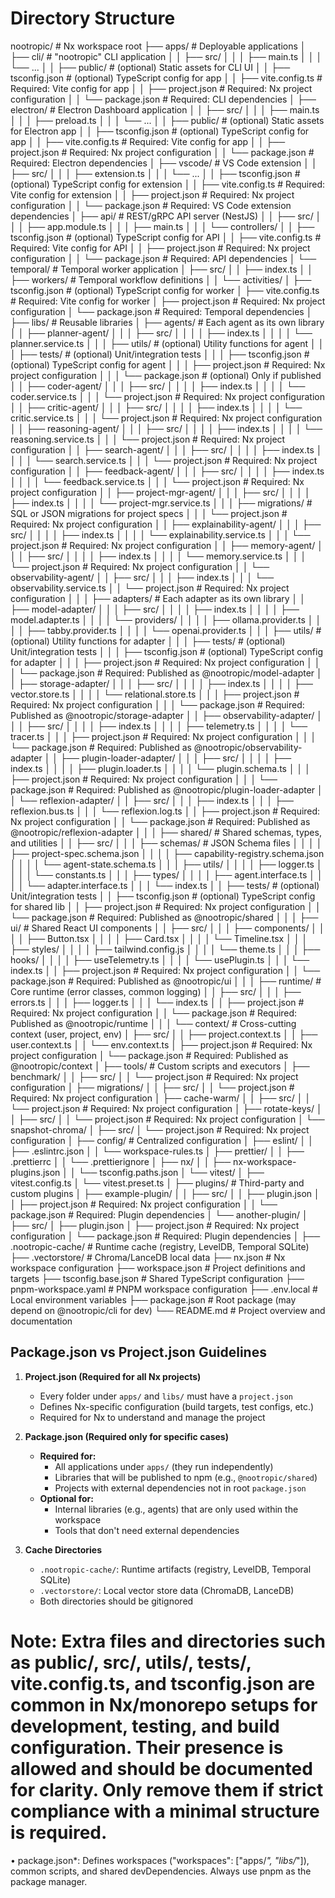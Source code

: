 # Directory Structure

nootropic/                          # Nx workspace root
├── apps/                          # Deployable applications
│   ├── cli/                       # "nootropic" CLI application
│   │   ├── src/
│   │   │   ├── main.ts
│   │   │   └── ...
│   │   ├── public/                # (optional) Static assets for CLI UI
│   │   ├── tsconfig.json          # (optional) TypeScript config for app
│   │   ├── vite.config.ts         # Required: Vite config for app
│   │   ├── project.json           # Required: Nx project configuration
│   │   └── package.json           # Required: CLI dependencies
│   ├── electron/                  # Electron Dashboard application
│   │   ├── src/
│   │   │   ├── main.ts
│   │   │   ├── preload.ts
│   │   │   └── ...
│   │   ├── public/                # (optional) Static assets for Electron app
│   │   ├── tsconfig.json          # (optional) TypeScript config for app
│   │   ├── vite.config.ts         # Required: Vite config for app
│   │   ├── project.json           # Required: Nx project configuration
│   │   └── package.json           # Required: Electron dependencies
│   ├── vscode/                    # VS Code extension
│   │   ├── src/
│   │   │   ├── extension.ts
│   │   │   └── ...
│   │   ├── tsconfig.json          # (optional) TypeScript config for extension
│   │   ├── vite.config.ts         # Required: Vite config for extension
│   │   ├── project.json           # Required: Nx project configuration
│   │   └── package.json           # Required: VS Code extension dependencies
│   ├── api/                       # REST/gRPC API server (NestJS)
│   │   ├── src/
│   │   │   ├── app.module.ts
│   │   │   ├── main.ts
│   │   │   └── controllers/
│   │   ├── tsconfig.json          # (optional) TypeScript config for API
│   │   ├── vite.config.ts         # Required: Vite config for API
│   │   ├── project.json           # Required: Nx project configuration
│   │   └── package.json           # Required: API dependencies
│   └── temporal/                  # Temporal worker application
│       ├── src/
│       │   ├── index.ts
│       │   ├── workers/           # Temporal workflow definitions
│       │   └── activities/
│       ├── tsconfig.json          # (optional) TypeScript config for worker
│       ├── vite.config.ts         # Required: Vite config for worker
│       ├── project.json           # Required: Nx project configuration
│       └── package.json           # Required: Temporal dependencies
│
├── libs/                         # Reusable libraries
│   ├── agents/                   # Each agent as its own library
│   │   ├── planner-agent/
│   │   │   ├── src/
│   │   │   │   ├── index.ts
│   │   │   │   └── planner.service.ts
│   │   │   ├── utils/            # (optional) Utility functions for agent
│   │   │   ├── tests/            # (optional) Unit/integration tests
│   │   │   ├── tsconfig.json     # (optional) TypeScript config for agent
│   │   │   ├── project.json      # Required: Nx project configuration
│   │   │   └── package.json      # (optional) Only if published
│   │   ├── coder-agent/
│   │   │   ├── src/
│   │   │   │   ├── index.ts
│   │   │   │   └── coder.service.ts
│   │   │   └── project.json     # Required: Nx project configuration
│   │   ├── critic-agent/
│   │   │   ├── src/
│   │   │   │   ├── index.ts
│   │   │   │   └── critic.service.ts
│   │   │   └── project.json     # Required: Nx project configuration
│   │   ├── reasoning-agent/
│   │   │   ├── src/
│   │   │   │   ├── index.ts
│   │   │   │   └── reasoning.service.ts
│   │   │   └── project.json     # Required: Nx project configuration
│   │   ├── search-agent/
│   │   │   ├── src/
│   │   │   │   ├── index.ts
│   │   │   │   └── search.service.ts
│   │   │   └── project.json     # Required: Nx project configuration
│   │   ├── feedback-agent/
│   │   │   ├── src/
│   │   │   │   ├── index.ts
│   │   │   │   └── feedback.service.ts
│   │   │   └── project.json     # Required: Nx project configuration
│   │   ├── project-mgr-agent/
│   │   │   ├── src/
│   │   │   │   ├── index.ts
│   │   │   │   └── project-mgr.service.ts
│   │   │   ├── migrations/      # SQL or JSON migrations for project specs
│   │   │   └── project.json     # Required: Nx project configuration
│   │   ├── explainability-agent/
│   │   │   ├── src/
│   │   │   │   ├── index.ts
│   │   │   │   └── explainability.service.ts
│   │   │   └── project.json     # Required: Nx project configuration
│   │   ├── memory-agent/
│   │   │   ├── src/
│   │   │   │   ├── index.ts
│   │   │   │   └── memory.service.ts
│   │   │   └── project.json     # Required: Nx project configuration
│   │   └── observability-agent/
│   │       ├── src/
│   │       │   ├── index.ts
│   │       │   └── observability.service.ts
│   │       └── project.json     # Required: Nx project configuration
│   │
│   ├── adapters/                # Each adapter as its own library
│   │   ├── model-adapter/
│   │   │   ├── src/
│   │   │   │   ├── index.ts
│   │   │   │   ├── model.adapter.ts
│   │   │   │   └── providers/
│   │   │   │       ├── ollama.provider.ts
│   │   │   │       ├── tabby.provider.ts
│   │   │   │       └── openai.provider.ts
│   │   │   ├── utils/            # (optional) Utility functions for adapter
│   │   │   ├── tests/            # (optional) Unit/integration tests
│   │   │   ├── tsconfig.json     # (optional) TypeScript config for adapter
│   │   │   ├── project.json      # Required: Nx project configuration
│   │   │   └── package.json      # Required: Published as @nootropic/model-adapter
│   │   ├── storage-adapter/
│   │   │   ├── src/
│   │   │   │   ├── index.ts
│   │   │   │   ├── vector.store.ts
│   │   │   │   └── relational.store.ts
│   │   │   ├── project.json    # Required: Nx project configuration
│   │   │   └── package.json    # Required: Published as @nootropic/storage-adapter
│   │   ├── observability-adapter/
│   │   │   ├── src/
│   │   │   │   ├── index.ts
│   │   │   │   ├── telemetry.ts
│   │   │   │   └── tracer.ts
│   │   │   ├── project.json    # Required: Nx project configuration
│   │   │   └── package.json    # Required: Published as @nootropic/observability-adapter
│   │   ├── plugin-loader-adapter/
│   │   │   ├── src/
│   │   │   │   ├── index.ts
│   │   │   │   ├── plugin.loader.ts
│   │   │   │   └── plugin.schema.ts
│   │   │   ├── project.json    # Required: Nx project configuration
│   │   │   └── package.json    # Required: Published as @nootropic/plugin-loader-adapter
│   │   └── reflexion-adapter/
│   │       ├── src/
│   │       │   ├── index.ts
│   │       │   ├── reflexion.bus.ts
│   │       │   └── reflexion.log.ts
│   │       ├── project.json    # Required: Nx project configuration
│   │       └── package.json    # Required: Published as @nootropic/reflexion-adapter
│   │
│   ├── shared/                  # Shared schemas, types, and utilities
│   │   ├── src/
│   │   │   ├── schemas/        # JSON Schema files
│   │   │   │   ├── project-spec.schema.json
│   │   │   │   ├── capability-registry.schema.json
│   │   │   │   └── agent-state.schema.ts
│   │   │   ├── utils/
│   │   │   │   ├── logger.ts
│   │   │   │   └── constants.ts
│   │   │   ├── types/
│   │   │   │   ├── agent.interface.ts
│   │   │   │   └── adapter.interface.ts
│   │   │   └── index.ts
│   │   ├── tests/              # (optional) Unit/integration tests
│   │   ├── tsconfig.json       # (optional) TypeScript config for shared lib
│   │   ├── project.json        # Required: Nx project configuration
│   │   └── package.json        # Required: Published as @nootropic/shared
│   │
│   ├── ui/                     # Shared React UI components
│   │   ├── src/
│   │   │   ├── components/
│   │   │   │   ├── Button.tsx
│   │   │   │   ├── Card.tsx
│   │   │   │   └── Timeline.tsx
│   │   │   ├── styles/
│   │   │   │   ├── tailwind.config.js
│   │   │   │   └── theme.ts
│   │   │   ├── hooks/
│   │   │   │   ├── useTelemetry.ts
│   │   │   │   └── usePlugin.ts
│   │   │   └── index.ts
│   │   ├── project.json        # Required: Nx project configuration
│   │   └── package.json        # Required: Published as @nootropic/ui
│   │
│   ├── runtime/                # Core runtime (error classes, common logging)
│   │   ├── src/
│   │   │   ├── errors.ts
│   │   │   ├── logger.ts
│   │   │   └── index.ts
│   │   ├── project.json        # Required: Nx project configuration
│   │   └── package.json        # Required: Published as @nootropic/runtime
│   │
│   └── context/                # Cross-cutting context (user, project, env)
│       ├── src/
│       │   ├── project.context.ts
│       │   ├── user.context.ts
│       │   └── env.context.ts
│       ├── project.json        # Required: Nx project configuration
│       └── package.json        # Required: Published as @nootropic/context
│
├── tools/                      # Custom scripts and executors
│   ├── benchmark/
│   │   ├── src/
│   │   └── project.json        # Required: Nx project configuration
│   ├── migrations/
│   │   ├── src/
│   │   └── project.json        # Required: Nx project configuration
│   ├── cache-warm/
│   │   ├── src/
│   │   └── project.json        # Required: Nx project configuration
│   ├── rotate-keys/
│   │   ├── src/
│   │   └── project.json        # Required: Nx project configuration
│   └── snapshot-chroma/
│       ├── src/
│       └── project.json        # Required: Nx project configuration
│
├── config/                     # Centralized configuration
│   ├── eslint/
│   │   ├── .eslintrc.json
│   │   └── workspace-rules.ts
│   ├── prettier/
│   │   ├── .prettierrc
│   │   └── .prettierignore
│   ├── nx/
│   │   ├── nx-workspace-plugins.json
│   │   └── tsconfig.paths.json
│   └── vitest/
│       ├── vitest.config.ts
│       └── vitest.preset.ts
│
├── plugins/                    # Third-party and custom plugins
│   ├── example-plugin/
│   │   ├── src/
│   │   ├── plugin.json
│   │   ├── project.json        # Required: Nx project configuration
│   │   └── package.json        # Required: Plugin dependencies
│   └── another-plugin/
│       ├── src/
│       ├── plugin.json
│       ├── project.json        # Required: Nx project configuration
│       └── package.json        # Required: Plugin dependencies
│
├── .nootropic-cache/          # Runtime cache (registry, LevelDB, Temporal SQLite)
├── .vectorstore/              # Chroma/LanceDB local data
├── nx.json                    # Nx workspace configuration
├── workspace.json             # Project definitions and targets
├── tsconfig.base.json         # Shared TypeScript configuration
├── pnpm-workspace.yaml        # PNPM workspace configuration
├── .env.local                 # Local environment variables
├── package.json               # Root package (may depend on @nootropic/cli for dev)
└── README.md                  # Project overview and documentation

## Package.json vs Project.json Guidelines

1. **Project.json (Required for all Nx projects)**
   - Every folder under `apps/` and `libs/` must have a `project.json`
   - Defines Nx-specific configuration (build targets, test configs, etc.)
   - Required for Nx to understand and manage the project

2. **Package.json (Required only for specific cases)**
   - **Required for:**
     - All applications under `apps/` (they run independently)
     - Libraries that will be published to npm (e.g., `@nootropic/shared`)
     - Projects with external dependencies not in root `package.json`
   - **Optional for:**
     - Internal libraries (e.g., agents) that are only used within the workspace
     - Tools that don't need external dependencies

3. **Cache Directories**
   - `.nootropic-cache/`: Runtime artifacts (registry, LevelDB, Temporal SQLite)
   - `.vectorstore/`: Local vector store data (ChromaDB, LanceDB)
   - Both directories should be gitignored

# Note: Extra files and directories such as public/, src/, utils/, tests/, vite.config.ts, and tsconfig.json are common in Nx/monorepo setups for development, testing, and build configuration. Their presence is allowed and should be documented for clarity. Only remove them if strict compliance with a minimal structure is required.

• package.json*: Defines workspaces ("workspaces": ["apps/*", "libs/*"]), common scripts, and shared devDependencies. Always use pnpm as the package manager.